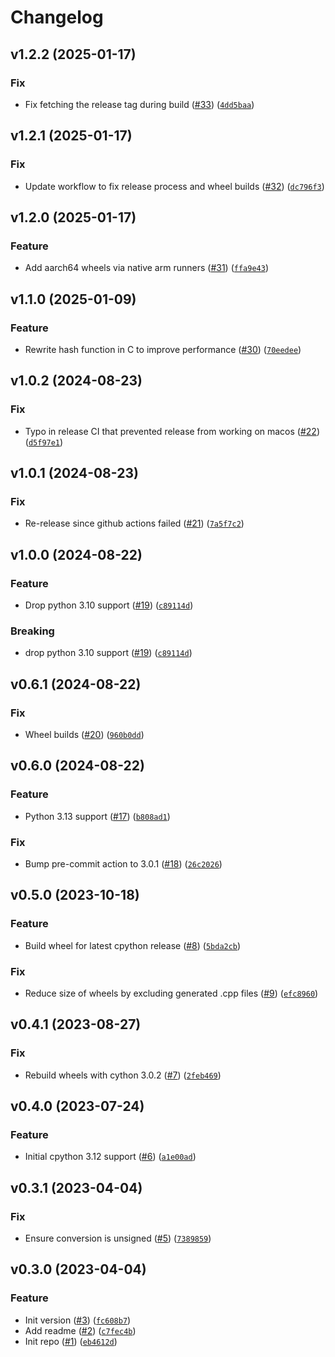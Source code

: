 # Changelog

<!--next-version-placeholder-->

## v1.2.2 (2025-01-17)

### Fix

* Fix fetching the release tag during build ([#33](https://github.com/bluetooth-devices/fnv-hash-fast/issues/33)) ([`4dd5baa`](https://github.com/bluetooth-devices/fnv-hash-fast/commit/4dd5baaf48b8a6afb6d90dc3ce4baba89a48de34))

## v1.2.1 (2025-01-17)

### Fix

* Update workflow to fix release process and wheel builds ([#32](https://github.com/bluetooth-devices/fnv-hash-fast/issues/32)) ([`dc796f3`](https://github.com/bluetooth-devices/fnv-hash-fast/commit/dc796f355f7e3d9b7dbb6dbf4226a22790e549e8))

## v1.2.0 (2025-01-17)

### Feature

* Add aarch64 wheels via native arm runners ([#31](https://github.com/bluetooth-devices/fnv-hash-fast/issues/31)) ([`ffa9e43`](https://github.com/bluetooth-devices/fnv-hash-fast/commit/ffa9e43979374e78132f9f8867cd91fa98109050))

## v1.1.0 (2025-01-09)

### Feature

* Rewrite hash function in C to improve performance ([#30](https://github.com/bluetooth-devices/fnv-hash-fast/issues/30)) ([`70eedee`](https://github.com/bluetooth-devices/fnv-hash-fast/commit/70eedee39a46c551b6247c9a85d7d6d88ad6859c))

## v1.0.2 (2024-08-23)

### Fix

* Typo in release CI that prevented release from working on macos ([#22](https://github.com/bluetooth-devices/fnv-hash-fast/issues/22)) ([`d5f97e1`](https://github.com/bluetooth-devices/fnv-hash-fast/commit/d5f97e13e10a756fa5883c71466060663eb82a32))

## v1.0.1 (2024-08-23)

### Fix

* Re-release since github actions failed ([#21](https://github.com/bluetooth-devices/fnv-hash-fast/issues/21)) ([`7a5f7c2`](https://github.com/bluetooth-devices/fnv-hash-fast/commit/7a5f7c2637fe63dcba4c2f40f26be4c334ba7e7a))

## v1.0.0 (2024-08-22)

### Feature

* Drop python 3.10 support ([#19](https://github.com/bluetooth-devices/fnv-hash-fast/issues/19)) ([`c89114d`](https://github.com/bluetooth-devices/fnv-hash-fast/commit/c89114d8b63f8d4085d14ae43387f3ffa6be829a))

### Breaking

* drop python 3.10 support ([#19](https://github.com/bluetooth-devices/fnv-hash-fast/issues/19)) ([`c89114d`](https://github.com/bluetooth-devices/fnv-hash-fast/commit/c89114d8b63f8d4085d14ae43387f3ffa6be829a))

## v0.6.1 (2024-08-22)

### Fix

* Wheel builds ([#20](https://github.com/bluetooth-devices/fnv-hash-fast/issues/20)) ([`960b0dd`](https://github.com/bluetooth-devices/fnv-hash-fast/commit/960b0dd37d314e6a98bb76eb4a9a2b33fd620de6))

## v0.6.0 (2024-08-22)

### Feature

* Python 3.13 support ([#17](https://github.com/bluetooth-devices/fnv-hash-fast/issues/17)) ([`b808ad1`](https://github.com/bluetooth-devices/fnv-hash-fast/commit/b808ad166c49f8eef13c6b477bc4c0dda57dc1d8))

### Fix

* Bump pre-commit action to 3.0.1 ([#18](https://github.com/bluetooth-devices/fnv-hash-fast/issues/18)) ([`26c2026`](https://github.com/bluetooth-devices/fnv-hash-fast/commit/26c20267232ce4bceb4656d4547d89b9145c5e54))

## v0.5.0 (2023-10-18)

### Feature

* Build wheel for latest cpython release ([#8](https://github.com/bluetooth-devices/fnv-hash-fast/issues/8)) ([`5bda2cb`](https://github.com/bluetooth-devices/fnv-hash-fast/commit/5bda2cbccd2bdb01ca61f885e2b1f6b3f39ca4c6))

### Fix

* Reduce size of wheels by excluding generated .cpp files ([#9](https://github.com/bluetooth-devices/fnv-hash-fast/issues/9)) ([`efc8960`](https://github.com/bluetooth-devices/fnv-hash-fast/commit/efc896027b7b7d4e6b8d41c4f4c5deb0f5128405))

## v0.4.1 (2023-08-27)

### Fix

* Rebuild wheels with cython 3.0.2 ([#7](https://github.com/bluetooth-devices/fnv-hash-fast/issues/7)) ([`2feb469`](https://github.com/bluetooth-devices/fnv-hash-fast/commit/2feb469e334b4541ea275fee8e60edda72c02a32))

## v0.4.0 (2023-07-24)

### Feature

* Initial cpython 3.12 support ([#6](https://github.com/bluetooth-devices/fnv-hash-fast/issues/6)) ([`a1e00ad`](https://github.com/bluetooth-devices/fnv-hash-fast/commit/a1e00ad742891603edee784d499da0c20808d3b9))

## v0.3.1 (2023-04-04)
### Fix
* Ensure conversion is unsigned ([#5](https://github.com/bluetooth-devices/fnv-hash-fast/issues/5)) ([`7389859`](https://github.com/bluetooth-devices/fnv-hash-fast/commit/73898596872311b5a37f474fad4edf0a9a7aa5e7))

## v0.3.0 (2023-04-04)
### Feature
* Init version ([#3](https://github.com/bluetooth-devices/fnv-hash-fast/issues/3)) ([`fc608b7`](https://github.com/bluetooth-devices/fnv-hash-fast/commit/fc608b7a1f1fee03eab2598d25f808249ea0de95))
* Add readme ([#2](https://github.com/bluetooth-devices/fnv-hash-fast/issues/2)) ([`c7fec4b`](https://github.com/bluetooth-devices/fnv-hash-fast/commit/c7fec4bad0586fd2c5bd79a0692d4bb56107f8d9))
* Init repo ([#1](https://github.com/bluetooth-devices/fnv-hash-fast/issues/1)) ([`eb4612d`](https://github.com/bluetooth-devices/fnv-hash-fast/commit/eb4612d4099fdca2b1165ea405e011d375c16c63))
